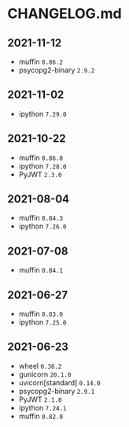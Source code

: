 # CHANGELOG.md

## 2021-11-12
* muffin ``0.86.2``
* psycopg2-binary ``2.9.2``

## 2021-11-02
* ipython ``7.29.0``

## 2021-10-22

* muffin ``0.86.0``
* ipython ``7.28.0``
* PyJWT ``2.3.0``

## 2021-08-04

* muffin ``0.84.3``
* ipython ``7.26.0``

## 2021-07-08

* muffin ``0.84.1``

## 2021-06-27

* muffin ``0.83.0``
* ipython ``7.25.0``

## 2021-06-23

* wheel ``0.36.2``
* gunicorn ``20.1.0``
* uvicorn[standard] ``0.14.0``
* psycopg2-binary ``2.9.1``
* PyJWT ``2.1.0``
* ipython ``7.24.1``
* muffin ``0.82.0``
